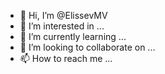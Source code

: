 - 👋 Hi, I’m @ElissevMV
- 👀 I’m interested in ...
- 🌱 I’m currently learning ...
- 💞️ I’m looking to collaborate on ...
- 📫 How to reach me ...

<!---
ElissevMV/ElissevMV is a ✨ special ✨ repository because its `README.md` (this file) appears on your GitHub profile.
You can click the Preview link to take a look at your changes.
--->
